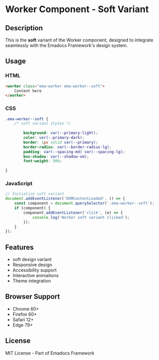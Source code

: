# Worker Component - Soft Variant

## Description
This is the **soft** variant of the Worker component, designed to integrate seamlessly with the Emadocs Framework's design system.

## Usage

### HTML
```html
<worker class="ema-worker ema-worker--soft">
    Content here
</worker>
```

### CSS
```css
.ema-worker--soft {
    /* soft variant styles */
    
        background: var(--primary-light);
        color: var(--primary-dark);
        border: 1px solid var(--primary);
        border-radius: var(--border-radius-lg);
        padding: var(--spacing-md) var(--spacing-lg);
        box-shadow: var(--shadow-sm);
        font-weight: 500;
    
}
```

### JavaScript
```javascript
// Initialize soft variant
document.addEventListener('DOMContentLoaded', () => {
    const component = document.querySelector('.ema-worker--soft');
    if (component) {
        component.addEventListener('click', (e) => {
            console.log('Worker soft variant clicked');
        });
    }
});
```

## Features
- soft design variant
- Responsive design
- Accessibility support
- Interactive animations
- Theme integration

## Browser Support
- Chrome 60+
- Firefox 60+
- Safari 12+
- Edge 79+

## License
MIT License - Part of Emadocs Framework
